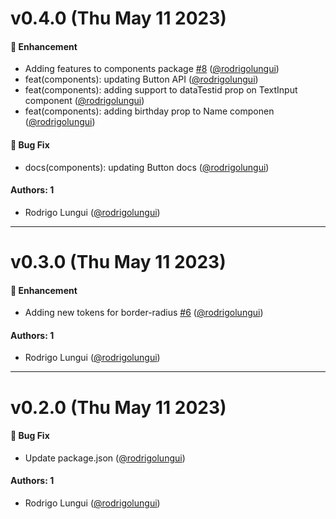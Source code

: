 # v0.4.0 (Thu May 11 2023)

#### 🚀 Enhancement

- Adding features to components package [#8](https://github.com/rodrigolungui/poc-auto/pull/8) ([@rodrigolungui](https://github.com/rodrigolungui))
- feat(components): updating Button API ([@rodrigolungui](https://github.com/rodrigolungui))
- feat(components): adding support to dataTestid prop on TextInput component ([@rodrigolungui](https://github.com/rodrigolungui))
- feat(components): adding birthday prop to Name componen ([@rodrigolungui](https://github.com/rodrigolungui))

#### 🐛 Bug Fix

- docs(components): updating Button docs ([@rodrigolungui](https://github.com/rodrigolungui))

#### Authors: 1

- Rodrigo Lungui ([@rodrigolungui](https://github.com/rodrigolungui))

---

# v0.3.0 (Thu May 11 2023)

#### 🚀 Enhancement

- Adding new tokens for border-radius [#6](https://github.com/rodrigolungui/poc-auto/pull/6) ([@rodrigolungui](https://github.com/rodrigolungui))

#### Authors: 1

- Rodrigo Lungui ([@rodrigolungui](https://github.com/rodrigolungui))

---

# v0.2.0 (Thu May 11 2023)

#### 🐛 Bug Fix

- Update package.json ([@rodrigolungui](https://github.com/rodrigolungui))

#### Authors: 1

- Rodrigo Lungui ([@rodrigolungui](https://github.com/rodrigolungui))

